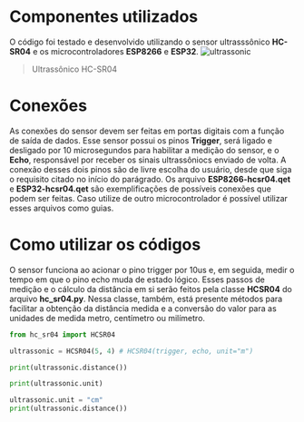 # Componentes utilizados

  O código foi testado e desenvolvido utilizando o sensor ultrasssônico **HC-SR04** e os microcontroladores **ESP8266** e **ESP32**.
  ![ultrassonic](https://user-images.githubusercontent.com/35488608/160488663-30f5e664-6f71-4751-8e5e-fc77a4893b25.jpeg)
  > Ultrassônico HC-SR04

# Conexões
  
  As conexões do sensor devem ser feitas em portas digitais com a função de saída de dados. Esse sensor possui os pinos **Trigger**, será ligado e desligado por 10 microsegundos para habilitar a medição do sensor, e o **Echo**, responsável por receber os sinais ultrassôniocs enviado de volta. A conexão desses dois pinos são de livre escolha do usuário, desde que siga o requisito citado no início do parágrado.
  Os arquivo **ESP8266-hcsr04.qet** e **ESP32-hcsr04.qet** são exemplificações de possíveis conexões que podem ser feitas. Caso utilize de outro microcontrolador é possível utilizar esses arquivos como guias. 
  
# Como utilizar os códigos

  O sensor funciona ao acionar o pino trigger por 10us e, em seguida, medir o tempo em que o pino echo muda de estado lógico. Esses passos de medição e o cálculo da distância em si serão feitos pela classe **HCSR04** do arquivo **hc_sr04.py**. Nessa classe, também, está presente métodos para facilitar a obtenção da distância medida e a conversão do valor para as unidades de medida metro, centímetro ou milímetro.
  
```Python
from hc_sr04 import HCSR04

ultrassonic = HCSR04(5, 4) # HCSR04(trigger, echo, unit="m")

print(ultrassonic.distance())

print(ultrassonic.unit)

ultrassonic.unit = "cm"
print(ultrassonic.distance())

```
